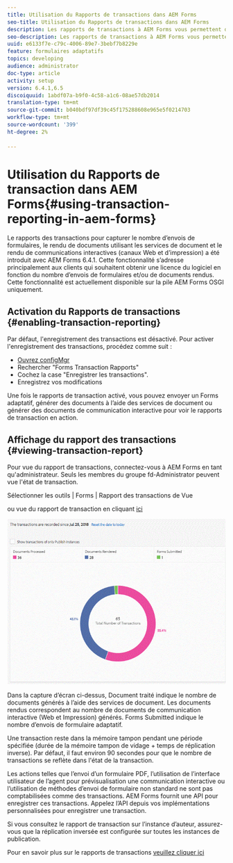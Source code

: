```yaml
---
title: Utilisation du Rapports de transactions dans AEM Forms
seo-title: Utilisation du Rapports de transactions dans AEM Forms
description: Les rapports de transactions à AEM Forms vous permettent de conserver le décompte de toutes les transactions effectuées depuis une date spécifiée dans votre déploiement AEM Forms.
seo-description: Les rapports de transactions à AEM Forms vous permettent de conserver le décompte de toutes les transactions effectuées depuis une date spécifiée dans votre déploiement AEM Forms.
uuid: e6133f7e-c79c-4006-89e7-3bebf7b8229e
feature: formulaires adaptatifs
topics: developing
audience: administrator
doc-type: article
activity: setup
version: 6.4.1,6.5
discoiquuid: 1abdf07a-b9f0-4c58-a1c6-08ae57db2014
translation-type: tm+mt
source-git-commit: b040bdf97df39c45f175288608e965e5f0214703
workflow-type: tm+mt
source-wordcount: '399'
ht-degree: 2%

---
```



# Utilisation du Rapports de transaction dans AEM Forms{#using-transaction-reporting-in-aem-forms}

Le rapports des transactions pour capturer le nombre d’envois de formulaires, le rendu de documents utilisant les services de document et le rendu de communications interactives (canaux Web et d’impression) a été introduit avec AEM Forms 6.4.1. Cette fonctionnalité s’adresse principalement aux clients qui souhaitent obtenir une licence du logiciel en fonction du nombre d’envois de formulaires et/ou de documents rendus. Cette fonctionnalité est actuellement disponible sur la pile AEM Forms OSGI uniquement.

## Activation du Rapports de transactions {#enabling-transaction-reporting}

Par défaut, l&#39;enregistrement des transactions est désactivé. Pour activer l&#39;enregistrement des transactions, procédez comme suit :

* [Ouvrez configMgr](http://localhost:4502/system/console/configMgr)
* Rechercher &quot;Forms Transaction Rapports&quot;
* Cochez la case &quot;Enregistrer les transactions&quot;.
* Enregistrez vos modifications

Une fois le rapports de transaction activé, vous pouvez envoyer un Forms adaptatif, générer des documents à l’aide des services de document ou générer des documents de communication interactive pour voir le rapports de transaction en action.

## Affichage du rapport des transactions {#viewing-transaction-report}

Pour vue du rapport de transactions, connectez-vous à AEM Forms en tant qu&#39;administrateur. Seuls les membres du groupe fd-Administrator peuvent vue l&#39;état de transaction.

Sélectionner les outils | Forms | Rapport des transactions de Vue

ou vue du rapport de transaction en cliquant [ici](http://localhost:4502/mnt/overlay/fd/transaction/gui/content/report.html)

![TransmissionReporting](assets/transactionreporting.gif)

Dans la capture d’écran ci-dessus, Document traité indique le nombre de documents générés à l’aide des services de document. Les documents rendus correspondent au nombre de documents de communication interactive (Web et Impression) générés. Forms Submitted indique le nombre d’envois de formulaire adaptatif.

Une transaction reste dans la mémoire tampon pendant une période spécifiée (durée de la mémoire tampon de vidage + temps de réplication inverse). Par défaut, il faut environ 90 secondes pour que le nombre de transactions se reflète dans l&#39;état de la transaction.

Les actions telles que l’envoi d’un formulaire PDF, l’utilisation de l’interface utilisateur de l’agent pour prévisualisation une communication interactive ou l’utilisation de méthodes d’envoi de formulaire non standard ne sont pas comptabilisées comme des transactions. AEM Forms fournit une API pour enregistrer ces transactions. Appelez l’API depuis vos implémentations personnalisées pour enregistrer une transaction.

Si vous consultez le rapport de transaction sur l’instance d’auteur, assurez-vous que la réplication inversée est configurée sur toutes les instances de publication.

Pour en savoir plus sur le rapports de transactions [veuillez cliquer ici](https://helpx.adobe.com/experience-manager/6-4/forms/using/transaction-reports-overview.html)

